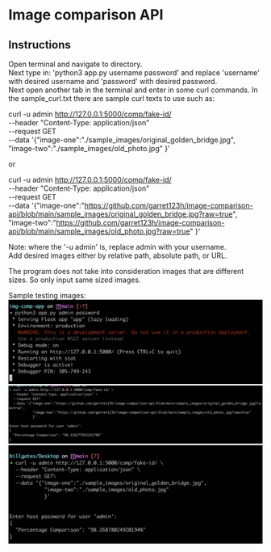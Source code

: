 # Image comparison API

## Instructions
Open terminal and navigate to directory.<br />
Next type in: 'python3 app.py username password' and replace 'username' with desired username and 'password' with desired password.<br />
Next open another tab in the terminal and enter in some curl commands. In the sample_curl.txt there are sample curl texts to use such as:<br />

curl -u admin http://127.0.0.1:5000/comp/fake-id/ \
  --header "Content-Type: application/json" \
  --request GET\
  --data '{"image-one":"./sample_images/original_golden_bridge.jpg",
            "image-two":"./sample_images/old_photo.jpg"
            }'
            
 or
 
 curl -u admin http://127.0.0.1:5000/comp/fake-id/ \
  --header "Content-Type: application/json" \
  --request GET\
  --data '{"image-one":"https://github.com/garret123h/image-comparison-api/blob/main/sample_images/original_golden_bridge.jpg?raw=true",
            "image-two":"https://github.com/garret123h/image-comparison-api/blob/main/sample_images/old_photo.jpg?raw=true"
            }' 


Note: where the '-u admin' is, replace admin with your username.<br />
Add desired images either by relative path, absolute path, or URL.<br />

The program does not take into consideration images that are different sizes. So only input same sized images.<br />

Sample testing images:<br />
![alt text](https://github.com/garret123h/image-comparison-api/blob/main/run_program.png?raw=true)
![alt text](https://github.com/garret123h/image-comparison-api/blob/main/curl_one.png?raw=true)
![alt text](https://github.com/garret123h/image-comparison-api/blob/main/curl_two.png?raw=true)
